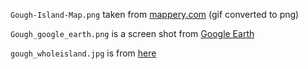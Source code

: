 
`Gough-Island-Map.png` taken from
[mappery.com](http://www.mappery.com/map-of/Gough-Island-Map)
(gif converted to png)

`Gough_google_earth.png` is a screen shot from [Google Earth](http://www.google.com/earth/explore/products/desktop.html)

`gough_wholeisland.jpg` is from [here](http://farm4.static.flickr.com/3658/3508414918_de62f4bcf5_o.jpg)
